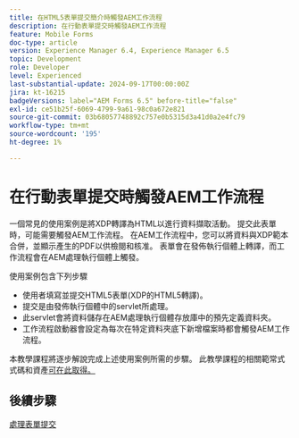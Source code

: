 ```yaml
---
title: 在HTML5表單提交簡介時觸發AEM工作流程
description: 在行動表單提交時觸發AEM工作流程
feature: Mobile Forms
doc-type: article
version: Experience Manager 6.4, Experience Manager 6.5
topic: Development
role: Developer
level: Experienced
last-substantial-update: 2024-09-17T00:00:00Z
jira: kt-16215
badgeVersions: label="AEM Forms 6.5" before-title="false"
exl-id: ce51b25f-6069-4799-9a61-98c0a672e821
source-git-commit: 03b68057748892c757e0b5315d3a41d0a2e4fc79
workflow-type: tm+mt
source-wordcount: '195'
ht-degree: 1%

---
```


# 在行動表單提交時觸發AEM工作流程

一個常見的使用案例是將XDP轉譯為HTML以進行資料擷取活動。 提交此表單時，可能需要觸發AEM工作流程。 在AEM工作流程中，您可以將資料與XDP範本合併，並顯示產生的PDF以供檢閱和核准。 表單會在發佈執行個體上轉譯，而工作流程會在AEM處理執行個體上觸發。

使用案例包含下列步驟

* 使用者填寫並提交HTML5表單(XDP的HTML5轉譯)。
* 提交是由發佈執行個體中的servlet所處理。
* 此servlet會將資料儲存在AEM處理執行個體存放庫中的預先定義資料夾。
* 工作流程啟動器會設定為每次在特定資料夾底下新增檔案時都會觸發AEM工作流程。

本教學課程將逐步解說完成上述使用案例所需的步驟。 此教學課程的相關範常式式碼和資產[可在此取得。](./deploy-assets.md)


## 後續步驟

[處理表單提交](./handle-form-submission.md)
